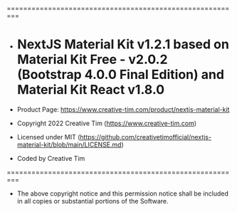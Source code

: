 =========================================================

- # NextJS Material Kit v1.2.1 based on Material Kit Free - v2.0.2 (Bootstrap 4.0.0 Final Edition) and Material Kit React v1.8.0

- Product Page: https://www.creative-tim.com/product/nextjs-material-kit
- Copyright 2022 Creative Tim (https://www.creative-tim.com)
- Licensed under MIT (https://github.com/creativetimofficial/nextjs-material-kit/blob/main/LICENSE.md)

- Coded by Creative Tim

=========================================================

- The above copyright notice and this permission notice shall be included in all copies or substantial portions of the Software.
